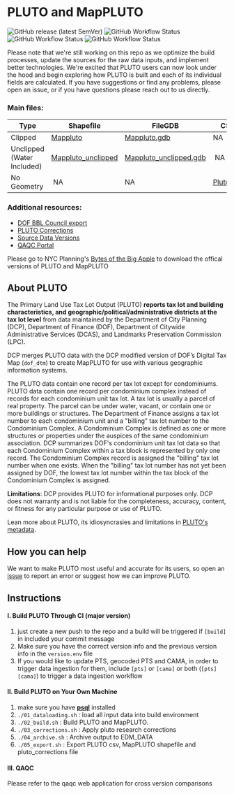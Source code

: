 # PLUTO and MapPLUTO 
![GitHub release (latest SemVer)](https://img.shields.io/github/v/release/NYCPlanning/db-pluto?label=version) ![GitHub Workflow Status](https://img.shields.io/github/workflow/status/NYCPlanning/db-pluto/CI?label=CI) ![GitHub Workflow Status](https://img.shields.io/github/workflow/status/NYCPlanning/db-pluto/CAMA%20Processing?label=CAMA) ![GitHub Workflow Status](https://img.shields.io/github/workflow/status/NYCPlanning/db-pluto/PTS%20processing?label=PTS)

Please note that we're still working on this repo as we optimize the build processes, update the sources for the raw data inputs, and implement better technologies.  We're excited that PLUTO users can now look under the hood and begin exploring how PLUTO is built and each of its individual fields are calculated. If you have suggestions or find any problems, please open an issue, or if you have questions please reach out to us directly.

### Main files: 
Type | Shapefile | FileGDB | CSV
-- | -- | -- | --
Clipped | [Mappluto](https://edm-publishing.nyc3.digitaloceanspaces.com/db-pluto/main/latest/output/mappluto/mappluto.shp.zip) | [Mappluto.gdb](https://edm-publishing.nyc3.digitaloceanspaces.com/db-pluto/main/latest/output/mappluto_gdb.gdb/mappluto_gdb.gdb.zip) | NA 
Unclipped (Water Included) | [Mappluto_unclipped](https://edm-publishing.nyc3.digitaloceanspaces.com/db-pluto/main/latest/output/mappluto_unclipped/mappluto_unclipped.shp.zip) | [Mappluto_unclipped.gdb](https://edm-publishing.nyc3.digitaloceanspaces.com/db-pluto/main/latest/output/mappluto_unclipped_gdb.gdb/mappluto_unclipped_gdb.gdb.zip) |  NA
No Geometry |  NA | NA  | [Pluto.csv](https://edm-publishing.nyc3.digitaloceanspaces.com/db-pluto/main/latest/output/pluto/pluto.zip)

### Additional resources:
+ [DOF BBL Council export](https://edm-publishing.nyc3.digitaloceanspaces.com/db-pluto/main/latest/output/dof/bbl_council.zip)
+ [PLUTO Corrections](https://edm-publishing.nyc3.digitaloceanspaces.com/db-pluto/main/latest/output/pluto_corrections.zip)
+ [Source Data Versions](https://edm-publishing.nyc3.digitaloceanspaces.com/db-pluto/main/latest/output/source_data_versions.csv)
+ [QAQC Portal](https://edm-data-engineering.nycplanningdigital.com/?page=PLUTO)

Please go to NYC Planning's [Bytes of the Big Apple](https://www1.nyc.gov/site/planning/data-maps/open-data.page) to download the offical versions of PLUTO and MapPLUTO

## __About PLUTO__

The Primary Land Use Tax Lot Output (PLUTO) **reports tax lot and building characteristics, and geographic/political/administrative districts at the tax lot level** from data maintained by the Department of City Planning (DCP), Department of Finance (DOF), Department of Citywide Administrative Services (DCAS), and Landmarks Preservation Commission (LPC).

DCP merges PLUTO data with the DCP modified version of DOF’s Digital Tax Map (`dof_dtm`) to create MapPLUTO for use with various geographic information systems.

The PLUTO data contain one record per tax lot except for condominiums.  PLUTO data contain one record per condominium complex instead of records for each condominium unit tax lot.  A tax lot is usually a parcel of real property.  The parcel can be under water, vacant, or contain one or more buildings or structures.  The Department of Finance assigns a tax lot number to each condominium unit and a "billing" tax lot number to the Condominium Complex. A Condominium Complex is defined as one or more structures or properties under the auspices of the same condominium association.  DCP summarizes DOF's condominium unit tax lot data so that each Condominium Complex within a tax block is represented by only one record.  The Condominium Complex record is assigned the "billing" tax lot number when one exists.  When the "billing" tax lot number has not yet been assigned by DOF, the lowest tax lot number within the tax block of the Condominium Complex is assigned.

**Limitations**:
DCP provides PLUTO for informational purposes only. DCP does not warranty and is not liable for the completeness, accuracy, content, or fitness for any particular purpose or use of PLUTO.

Lean more about PLUTO, its idiosyncrasies and limitations in [PLUTO's metadata](https://www1.nyc.gov/assets/planning/download/pdf/data-maps/open-data/plutolayout.pdf).

## __How you can help__

We want to make PLUTO most useful and accurate for its users, so open an [issue](https://github.com/NYCPlanning/db-pluto/issues) to report an error or suggest how we can improve PLUTO.

## __Instructions__

#### I. Build PLUTO Through CI (major version)
1. just create a new push to the repo and a build will be triggered if `[build]` in included your commit message
2. Make sure you have the correct version info and the previous version info in the `version.env` file
3. If you would like to update PTS, geocoded PTS and CAMA, in order to trigger data ingestion for them, include `[pts]` or `[cama]` or both (`[pts] [cama]`) to trigger a data ingestion workflow

#### II. Build PLUTO on Your Own Machine
1. make sure you have [__psql__](https://packages.debian.org/sid/postgresql-client-common) installed
2. `./01_dataloading.sh` : load all input data into build environment
3.  `./02_build.sh` : Build PLUTO and MapPLUTO.
4.  `./03_corrections.sh` : Apply pluto research corrections
5.  `./04_archive.sh` : Archive output to EDM_DATA
6.  `./05_export.sh` : Export PLUTO csv, MapPLUTO shapefile and pluto_corrections file

#### III. QAQC
Please refer to the qaqc web application for cross version comparisons
